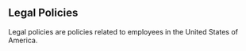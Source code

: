 ## Legal Policies

Legal policies are policies related to employees in the United States of America. 



